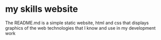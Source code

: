 # my skills website

The README.md is a simple static website, html and css that displays graphics
of the web technologies that I know and use in my development work

